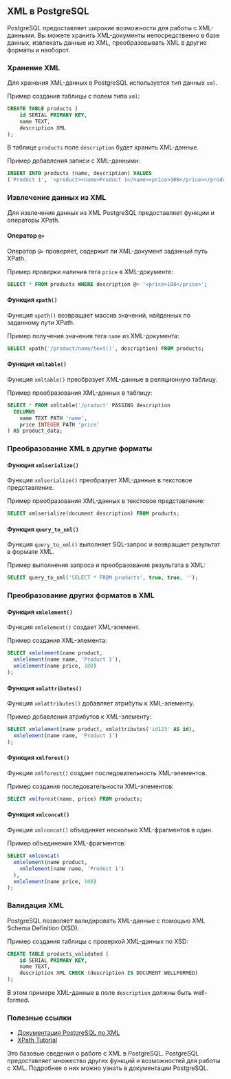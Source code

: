 ## XML в PostgreSQL

PostgreSQL предоставляет широкие возможности для работы с XML-данными. Вы можете хранить XML-документы непосредственно в базе данных, извлекать данные из XML, преобразовывать XML в другие форматы и наоборот. 

### Хранение XML

Для хранения XML-данных в PostgreSQL используется тип данных `xml`. 

Пример создания таблицы с полем типа `xml`:

```sql
CREATE TABLE products (
    id SERIAL PRIMARY KEY,
    name TEXT,
    description XML
);
```

В таблице `products` поле `description` будет хранить XML-данные.

Пример добавления записи с XML-данными:

```sql
INSERT INTO products (name, description) VALUES 
('Product 1', '<product><name>Product 1</name><price>100</price></product>');
```

### Извлечение данных из XML

Для извлечения данных из XML PostgreSQL предоставляет функции и операторы XPath.

#### Оператор `@>` 

Оператор `@>` проверяет, содержит ли XML-документ заданный путь XPath.

Пример проверки наличия тега `price` в XML-документе:

```sql
SELECT * FROM products WHERE description @> '<price>100</price>';
```

#### Функция `xpath()`

Функция `xpath()` возвращает массив значений, найденных по заданному пути XPath.

Пример получения значения тега `name` из XML-документа:

```sql
SELECT xpath('/product/name/text()', description) FROM products;
```

#### Функция `xmltable()`

Функция `xmltable()` преобразует XML-данные в реляционную таблицу.

Пример преобразования XML-данных в таблицу:

```sql
SELECT * FROM xmltable('/product' PASSING description
  COLUMNS 
    name TEXT PATH 'name',
    price INTEGER PATH 'price'
) AS product_data;
```

### Преобразование XML в другие форматы

#### Функция `xmlserialize()`

Функция `xmlserialize()` преобразует XML-данные в текстовое представление.

Пример преобразования XML-данных в текстовое представление:

```sql
SELECT xmlserialize(document description) FROM products;
```

#### Функция `query_to_xml()`

Функция `query_to_xml()` выполняет SQL-запрос и возвращает результат в формате XML.

Пример выполнения запроса и преобразования результата в XML:

```sql
SELECT query_to_xml('SELECT * FROM products', true, true, '');
```

### Преобразование других форматов в XML

#### Функция `xmlelement()`

Функция `xmlelement()` создает XML-элемент.

Пример создания XML-элемента:

```sql
SELECT xmlelement(name product,
  xmlelement(name name, 'Product 1'),
  xmlelement(name price, 100)
);
```

#### Функция `xmlattributes()`

Функция `xmlattributes()` добавляет атрибуты к XML-элементу.

Пример добавления атрибутов к XML-элементу:

```sql
SELECT xmlelement(name product, xmlattributes('id123' AS id),
  xmlelement(name name, 'Product 1')
);
```

#### Функция `xmlforest()`

Функция `xmlforest()` создает последовательность XML-элементов.

Пример создания последовательности XML-элементов:

```sql
SELECT xmlforest(name, price) FROM products;
```

#### Функция `xmlconcat()`

Функция `xmlconcat()` объединяет несколько XML-фрагментов в один.

Пример объединения XML-фрагментов:

```sql
SELECT xmlconcat(
  xmlelement(name product,
    xmlelement(name name, 'Product 1')
  ),
  xmlelement(name price, 100)
);
```

### Валидация XML

PostgreSQL позволяет валидировать XML-данные с помощью XML Schema Definition (XSD).

Пример создания таблицы с проверкой XML-данных по XSD:

```sql
CREATE TABLE products_validated (
    id SERIAL PRIMARY KEY,
    name TEXT,
    description XML CHECK (description IS DOCUMENT WELLFORMED)
);
```

В этом примере XML-данные в поле `description` должны быть well-formed.

### Полезные ссылки

* [Документация PostgreSQL по XML](https://www.postgresql.org/docs/current/xml.html)
* [XPath Tutorial](https://www.w3schools.com/xml/xpath_intro.asp)

Это базовые сведения о работе с XML в PostgreSQL. PostgreSQL предоставляет множество других функций и возможностей для работы с XML. Подробнее о них можно узнать в документации PostgreSQL. 
